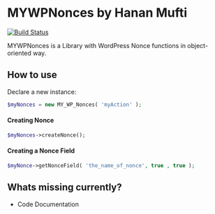 # MYWPNonces by Hanan Mufti

[![Build Status](https://travis-ci.org/h-ARTS/Mywpnonces.svg?branch=master)](https://travis-ci.org/h-ARTS/Mywpnonces)

MYWPNonces is a Library with WordPress Nonce functions in object-oriented way.

## How to use

Declare a new instance:
```php
$myNonces = new MY_WP_Nonces( 'myAction' );
```

#### Creating Nonce

```php
$myNonces->createNonce();
```

#### Creating a Nonce Field
```php
$myNonce->getNonceField( 'the_name_of_nonce', true , true );
```

## Whats missing currently?

- Code Documentation
